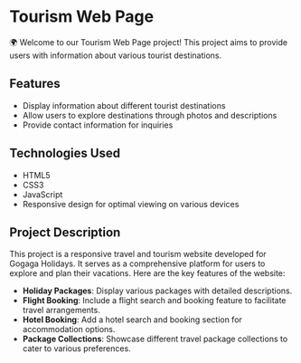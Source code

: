 # Tourism Web Page

🌍 Welcome to our Tourism Web Page project! This project aims to provide users with information about various tourist destinations.

## Features

- Display information about different tourist destinations
- Allow users to explore destinations through photos and descriptions
- Provide contact information for inquiries

## Technologies Used

- HTML5
- CSS3
- JavaScript
- Responsive design for optimal viewing on various devices

## Project Description

This project is a responsive travel and tourism website developed for Gogaga Holidays. It serves as a comprehensive platform for users to explore and plan their vacations. Here are the key features of the website:

- **Holiday Packages**: Display various packages with detailed descriptions.
- **Flight Booking**: Include a flight search and booking feature to facilitate travel arrangements.
- **Hotel Booking**: Add a hotel search and booking section for accommodation options.
- **Package Collections**: Showcase different travel package collections to cater to various preferences.
